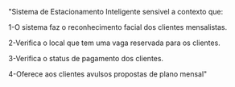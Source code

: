 "Sistema de Estacionamento Inteligente sensivel a contexto que:

1-O sistema faz o reconhecimento facial dos clientes mensalistas.

2-Verifica o local que tem uma vaga reservada para os clientes.
 
3-Verifica o status de pagamento dos clientes.

4-Oferece aos clientes avulsos propostas de plano mensal"